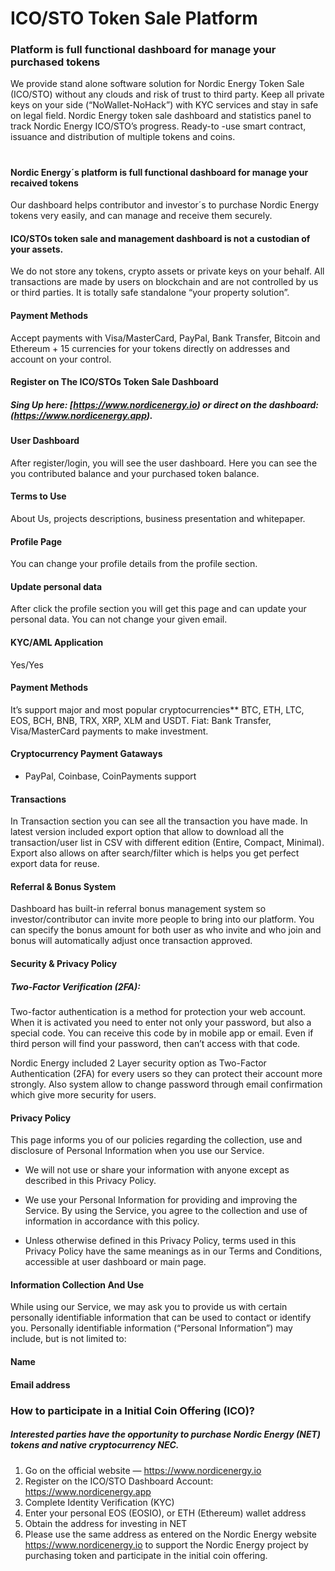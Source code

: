 
# ICO/STO Token Sale Platform



### Platform is full functional dashboard for manage your purchased tokens

We provide stand alone software solution for Nordic Energy Token Sale (ICO/STO) without any clouds and risk of trust to third party. Keep all private keys on your side (“NoWallet-NoHack”) with KYC services and stay in safe on legal field. Nordic Energy token sale dashboard and statistics panel to track Nordic Energy ICO/STO’s progress. Ready-to -use smart contract, issuance and distribution of multiple tokens and coins.
#



#### Nordic Energy´s platform is full functional dashboard for manage your recaived tokens

Our dashboard helps contributor and investor´s to purchase Nordic Energy tokens very easily, and can manage and receive them securely.



#### ICO/STOs token sale and management dashboard is not a custodian of your assets.

We do not store any tokens, crypto assets or private keys on your behalf. All transactions are made by users on blockchain and are not controlled by us or third parties. It is totally safe standalone “your property solution”.



#### Payment Methods

Accept payments with Visa/MasterCard, PayPal, Bank Transfer, Bitcoin and Ethereum + 15 currencies for your tokens directly on addresses and account on your control.



#### Register on The ICO/STOs Token Sale Dashboard

##### Sing Up here: [https://www.nordicenergy.io) or direct on the dashboard: (https://www.nordicenergy.app).



#### User Dashboard

After register/login, you will see the user dashboard. Here you can see the you contributed balance and your purchased token balance.


#### Terms to Use

About Us, projects descriptions, business presentation and whitepaper.


#### Profile Page

You can change your profile details from the profile section.


#### Update personal data

After click the profile section you will get this page and can update your personal data. You can not change your given email.



#### KYC/AML Application

Yes/Yes


#### Payment Methods

It’s support major and most popular cryptocurrencies** BTC, ETH, LTC, EOS, BCH, BNB, TRX, XRP, XLM and USDT. Fiat: Bank Transfer, Visa/MasterCard payments to make investment.



#### Cryptocurrency Payment Gataways

- PayPal, Coinbase, CoinPayments support


#### Transactions

In Transaction section you can see all the transaction you have made. In latest version included export option that allow to download all the transaction/user list in CSV with different edition (Entire, Compact, Minimal). Export also allows on after search/filter which is helps you get perfect export data for reuse.



#### Referral & Bonus System

Dashboard has built-in referral bonus management system so investor/contributor can invite more people to bring into our platform. You can specify the bonus amount for both user as who invite and who join and bonus will automatically adjust once transaction approved.



#### Security & Privacy Policy

##### Two-Factor Verification (2FA):

Two-factor authentication is a method for protection your web account. When it is activated you need to enter not only your password, but also a special code. You can receive this code by in mobile app or email. Even if third person will find your password, then can’t access with that code.

Nordic Energy included 2 Layer security option as Two-Factor Authentication (2FA) for every users so they can protect their account more strongly. Also system allow to change password through email confirmation which give more security for users.




#### Privacy Policy

This page informs you of our policies regarding the collection, use and disclosure of Personal Information when you use our Service.

- We will not use or share your information with anyone except as described in this Privacy Policy.

- We use your Personal Information for providing and improving the Service. By using the Service, you agree to the collection and use of information in accordance with this policy.

- Unless otherwise defined in this Privacy Policy, terms used in this Privacy Policy have the same meanings as in our Terms and Conditions, accessible at user dashboard or main page.



#### Information Collection And Use

While using our Service, we may ask you to provide us with certain personally identifiable information that can be used to contact or identify you. Personally identifiable information (“Personal Information”) may include, but is not limited to:


#### Name

#### Email address



### How to participate in a Initial Coin Offering (ICO)?

##### Interested parties have the opportunity to purchase Nordic Energy (NET) tokens and native cryptocurrency NEC.


1.	Go on the official website — https://www.nordicenergy.io
2.	Register on the ICO/STO Dashboard Account: https://www.nordicenergy.app
3.	Complete Identity Verification (KYC)
4.	Enter your personal EOS (EOSIO), or ETH (Ethereum) wallet address
5.	Obtain the address for investing in NET
6.	Please use the same address as entered on the Nordic Energy website https://www.nordicenergy.io to support the Nordic Energy project by purchasing token and participate in the initial coin offering. 


